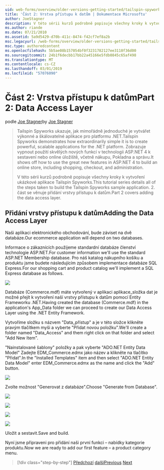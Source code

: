 ```yaml
---
uid: web-forms/overview/older-versions-getting-started/tailspin-spyworks/tailspin-spyworks-part-2
title: 'Část 2: Vrstva přístupu k datům | Dokumentace Microsoftu'
author: JoeStagner
description: V této sérii kurzů podrobně popisuje všechny kroky k vytvoření ukázkové aplikace Tailspin Spyworks. 2. část se věnuje přidání vrstvy přístupu k datům.
ms.author: riande
ms.date: 07/21/2010
ms.assetid: 5a9d5429-d70b-411c-8474-f42cf7ef8a2b
msc.legacyurl: /web-forms/overview/older-versions-getting-started/tailspin-spyworks/tailspin-spyworks-part-2
msc.type: authoredcontent
ms.openlocfilehash: 5b5ae08b157054bf0f3231782127ee3110f36d00
ms.sourcegitcommit: 24b1f6decbb17bb22a45166e5fdb0845c65af498
ms.translationtype: MT
ms.contentlocale: cs-CZ
ms.lasthandoff: 03/01/2019
ms.locfileid: "57076090"
---
```

<a name="part-2-data-access-layer"></a><span data-ttu-id="8539b-104">Část 2: Vrstva přístupu k datům</span><span class="sxs-lookup"><span data-stu-id="8539b-104">Part 2: Data Access Layer</span></span>
====================
<span data-ttu-id="8539b-105">podle [Joe Stagner](https://github.com/JoeStagner)</span><span class="sxs-lookup"><span data-stu-id="8539b-105">by [Joe Stagner](https://github.com/JoeStagner)</span></span>

> <span data-ttu-id="8539b-106">Tailspin Spyworks ukazuje, jak mimořádně jednoduché je vytvářet výkonné a škálovatelné aplikace pro platformu .NET.</span><span class="sxs-lookup"><span data-stu-id="8539b-106">Tailspin Spyworks demonstrates how extraordinarily simple it is to create powerful, scalable applications for the .NET platform.</span></span> <span data-ttu-id="8539b-107">Zobrazuje vypnout použití skvělých nových funkcí v technologii ASP.NET 4 k sestavení nebo online úložiště, včetně nákupu, Pokladna a správu.</span><span class="sxs-lookup"><span data-stu-id="8539b-107">It shows off how to use the great new features in ASP.NET 4 to build an online store, including shopping, checkout, and administration.</span></span>
> 
> <span data-ttu-id="8539b-108">V této sérii kurzů podrobně popisuje všechny kroky k vytvoření ukázkové aplikace Tailspin Spyworks.</span><span class="sxs-lookup"><span data-stu-id="8539b-108">This tutorial series details all of the steps taken to build the Tailspin Spyworks sample application.</span></span> <span data-ttu-id="8539b-109">2. část se věnuje přidání vrstvy přístupu k datům.</span><span class="sxs-lookup"><span data-stu-id="8539b-109">Part 2 covers adding the data access layer.</span></span>


## <a id="_Toc260221668"></a>  <span data-ttu-id="8539b-110">Přidání vrstvy přístupu k datům</span><span class="sxs-lookup"><span data-stu-id="8539b-110">Adding the Data Access Layer</span></span>

<span data-ttu-id="8539b-111">Naši aplikaci elektronického obchodování, bude záviset na dvě databáze.</span><span class="sxs-lookup"><span data-stu-id="8539b-111">Our ecommerce application will depend on two databases.</span></span>

<span data-ttu-id="8539b-112">Informace o zákaznících použijeme standardní databáze členství technologie ASP.NET.</span><span class="sxs-lookup"><span data-stu-id="8539b-112">For customer information we'll use the standard ASP.NET Membership database.</span></span> <span data-ttu-id="8539b-113">Pro náš katalog nákupního košíku a produktu jsme budete následujícím způsobem implementace databáze SQL Express.</span><span class="sxs-lookup"><span data-stu-id="8539b-113">For our shopping cart and product catalog we'll implement a SQL Express database as follows.</span></span>

![](tailspin-spyworks-part-2/_static/image1.jpg)

<span data-ttu-id="8539b-114">Databáze (Commerce.mdf) máte vytvořený v aplikaci aplikace\_složka dat je možné přejít k vytvoření naší vrstvy přístupu k datům pomocí Entity Frameworku .NET.</span><span class="sxs-lookup"><span data-stu-id="8539b-114">Having created the database (Commerce.mdf) in the application's App\_Data folder we can proceed to create our Data Access Layer using the .NET Entity Framework.</span></span>

<span data-ttu-id="8539b-115">Vytvoříme složku s názvem "Data\_přístup" a je v této složce klikněte pravým tlačítkem myši a vyberte "Přidat novou položku".</span><span class="sxs-lookup"><span data-stu-id="8539b-115">We'll create a folder named "Data\_Access" and them right click on that folder and select "Add New Item".</span></span>

<span data-ttu-id="8539b-116">"Nainstalované šablony" položky a pak vyberte "ADO.NET Entity Data Model" Zadejte EDM\_Commerce.edmx jako název a klikněte na tlačítko "Přidat".</span><span class="sxs-lookup"><span data-stu-id="8539b-116">In the "Installed Templates" item and then select "ADO.NET Entity Data Model" enter EDM\_Commerce.edmx as the name and click the "Add" button.</span></span>

![](tailspin-spyworks-part-2/_static/image2.jpg)

<span data-ttu-id="8539b-117">Zvolte možnost "Generovat z databáze".</span><span class="sxs-lookup"><span data-stu-id="8539b-117">Choose "Generate from Database".</span></span>

![](tailspin-spyworks-part-2/_static/image1.png)

![](tailspin-spyworks-part-2/_static/image2.png)

![](tailspin-spyworks-part-2/_static/image3.png)

![](tailspin-spyworks-part-2/_static/image3.jpg)

<span data-ttu-id="8539b-118">Uložit a sestavit.</span><span class="sxs-lookup"><span data-stu-id="8539b-118">Save and build.</span></span>

<span data-ttu-id="8539b-119">Nyní jsme připraveni pro přidání naši první funkci – nabídky kategorie produktu.</span><span class="sxs-lookup"><span data-stu-id="8539b-119">Now we are ready to add our first feature – a product category menu.</span></span>

> [!div class="step-by-step"]
> <span data-ttu-id="8539b-120">[Předchozí](tailspin-spyworks-part-1.md)
> [další](tailspin-spyworks-part-3.md)</span><span class="sxs-lookup"><span data-stu-id="8539b-120">[Previous](tailspin-spyworks-part-1.md)
[Next](tailspin-spyworks-part-3.md)</span></span>
